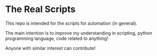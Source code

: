 # The Real Scripts
This repo is intended for the scripts for automation (in general).

The main intention is to improve my understanding in scripting, python programming language, code related to anything!

Anyone with similar interest can contribute!
